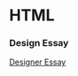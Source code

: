 HTML
====

### Design Essay

[Designer Essay](https://cal-orr.github.io/design_essay/designessay.html)

